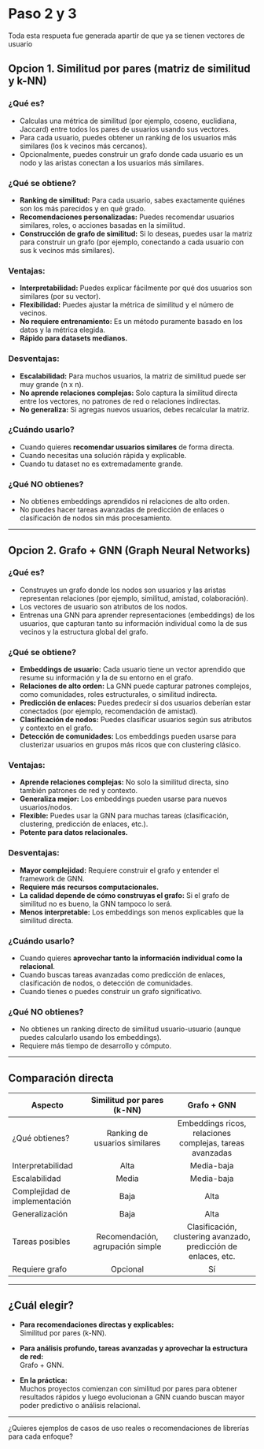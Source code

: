 # Paso 2 y 3

Toda esta respueta fue generada apartir de que ya se tienen vectores de usuario



## Opcion 1. **Similitud por pares (matriz de similitud y k-NN)**

### **¿Qué es?**
- Calculas una métrica de similitud (por ejemplo, coseno, euclidiana, Jaccard) entre todos los pares de usuarios usando sus vectores.
- Para cada usuario, puedes obtener un ranking de los usuarios más similares (los k vecinos más cercanos).
- Opcionalmente, puedes construir un grafo donde cada usuario es un nodo y las aristas conectan a los usuarios más similares.

### **¿Qué se obtiene?**
- **Ranking de similitud:** Para cada usuario, sabes exactamente quiénes son los más parecidos y en qué grado.
- **Recomendaciones personalizadas:** Puedes recomendar usuarios similares, roles, o acciones basadas en la similitud.
- **Construcción de grafo de similitud:** Si lo deseas, puedes usar la matriz para construir un grafo (por ejemplo, conectando a cada usuario con sus k vecinos más similares).

### **Ventajas:**
- **Interpretabilidad:** Puedes explicar fácilmente por qué dos usuarios son similares (por su vector).
- **Flexibilidad:** Puedes ajustar la métrica de similitud y el número de vecinos.
- **No requiere entrenamiento:** Es un método puramente basado en los datos y la métrica elegida.
- **Rápido para datasets medianos.**

### **Desventajas:**
- **Escalabilidad:** Para muchos usuarios, la matriz de similitud puede ser muy grande (n x n).
- **No aprende relaciones complejas:** Solo captura la similitud directa entre los vectores, no patrones de red o relaciones indirectas.
- **No generaliza:** Si agregas nuevos usuarios, debes recalcular la matriz.

### **¿Cuándo usarlo?**
- Cuando quieres **recomendar usuarios similares** de forma directa.
- Cuando necesitas una solución rápida y explicable.
- Cuando tu dataset no es extremadamente grande.

### **¿Qué NO obtienes?**
- No obtienes embeddings aprendidos ni relaciones de alto orden.
- No puedes hacer tareas avanzadas de predicción de enlaces o clasificación de nodos sin más procesamiento.

---

## Opcion 2. **Grafo + GNN (Graph Neural Networks)**

### **¿Qué es?**
- Construyes un grafo donde los nodos son usuarios y las aristas representan relaciones (por ejemplo, similitud, amistad, colaboración).
- Los vectores de usuario son atributos de los nodos.
- Entrenas una GNN para aprender representaciones (embeddings) de los usuarios, que capturan tanto su información individual como la de sus vecinos y la estructura global del grafo.

### **¿Qué se obtiene?**
- **Embeddings de usuario:** Cada usuario tiene un vector aprendido que resume su información y la de su entorno en el grafo.
- **Relaciones de alto orden:** La GNN puede capturar patrones complejos, como comunidades, roles estructurales, o similitud indirecta.
- **Predicción de enlaces:** Puedes predecir si dos usuarios deberían estar conectados (por ejemplo, recomendación de amistad).
- **Clasificación de nodos:** Puedes clasificar usuarios según sus atributos y contexto en el grafo.
- **Detección de comunidades:** Los embeddings pueden usarse para clusterizar usuarios en grupos más ricos que con clustering clásico.

### **Ventajas:**
- **Aprende relaciones complejas:** No solo la similitud directa, sino también patrones de red y contexto.
- **Generaliza mejor:** Los embeddings pueden usarse para nuevos usuarios/nodos.
- **Flexible:** Puedes usar la GNN para muchas tareas (clasificación, clustering, predicción de enlaces, etc.).
- **Potente para datos relacionales.**

### **Desventajas:**
- **Mayor complejidad:** Requiere construir el grafo y entender el framework de GNN.
- **Requiere más recursos computacionales.**
- **La calidad depende de cómo construyas el grafo:** Si el grafo de similitud no es bueno, la GNN tampoco lo será.
- **Menos interpretable:** Los embeddings son menos explicables que la similitud directa.

### **¿Cuándo usarlo?**
- Cuando quieres **aprovechar tanto la información individual como la relacional**.
- Cuando buscas tareas avanzadas como predicción de enlaces, clasificación de nodos, o detección de comunidades.
- Cuando tienes o puedes construir un grafo significativo.

### **¿Qué NO obtienes?**
- No obtienes un ranking directo de similitud usuario-usuario (aunque puedes calcularlo usando los embeddings).
- Requiere más tiempo de desarrollo y cómputo.

---

## **Comparación directa**

| Aspecto                  | Similitud por pares (k-NN) | Grafo + GNN                |
|--------------------------|:--------------------------:|:--------------------------:|
| ¿Qué obtienes?           | Ranking de usuarios similares | Embeddings ricos, relaciones complejas, tareas avanzadas |
| Interpretabilidad        | Alta                       | Media-baja                 |
| Escalabilidad            | Media                      | Media-baja                 |
| Complejidad de implementación | Baja                  | Alta                       |
| Generalización           | Baja                       | Alta                       |
| Tareas posibles          | Recomendación, agrupación simple | Clasificación, clustering avanzado, predicción de enlaces, etc. |
| Requiere grafo           | Opcional                   | Sí                         |

---

## **¿Cuál elegir?**

- **Para recomendaciones directas y explicables:**  
  Similitud por pares (k-NN).

- **Para análisis profundo, tareas avanzadas y aprovechar la estructura de red:**  
  Grafo + GNN.

- **En la práctica:**  
  Muchos proyectos comienzan con similitud por pares para obtener resultados rápidos y luego evolucionan a GNN cuando buscan mayor poder predictivo o análisis relacional.

---

¿Quieres ejemplos de casos de uso reales o recomendaciones de librerías para cada enfoque?